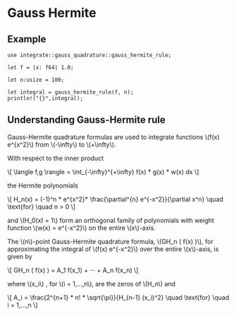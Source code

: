 # Gauss Hermite

## Example

```rust,editable
use integrate::gauss_quadrature::gauss_hermite_rule;

let f = |x: f64| 1.0;

let n:usize = 100;

let integral = gauss_hermite_rule(f, n);
println!("{}",integral);
```

## Understanding Gauss-Hermite rule

Gauss-Hermite quadrature formulas are used to integrate functions \\(f(x) e^{x^2}\\) from \\(-\infty\\) to \\(+\infty\\).

With respect to the inner product

\\[
\langle f,g \rangle = \int_{-\infty}^{+\infty} f(x) * g(x) * w(x) dx
\\]

the Hermite polynomials

\\[
H_n(x) = (-1)^n * e^{x^2}* \frac{\partial^{n} e^{-x^2}}{\partial x^n} \quad \text{for} \quad n > 0
\\]

and \\(H_0(x) = 1\\) form an orthogonal family of polynomials with weight function \\(w(x) = e^{-x^2}\\) on the entire \\(x\\)-axis.

The \\(n\\)-point Gauss-Hermite quadrature formula, \\(GH_n ( f(x) )\\), for approximating the integral of \\(f(x) e^{-x^2}\\) over the entire \\(x\\)-axis, is given by

\\[
GH_n ( f(x) ) = A_1 f(x_1) + ··· + A_n f(x_n)
\\]

where \\(x_i\\) , for \\(i = 1,...,n\\), are the zeros of \\(H_n\\) and

\\[
A_i = \frac{2^{n+1} * n! * \sqrt{\pi}}{H_{n-1} (x_i)^2} \quad \text{for} \quad i = 1,...,n
\\]
